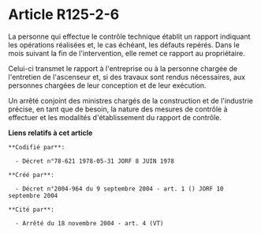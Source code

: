 # Article R125-2-6

La personne qui effectue le contrôle technique établit un rapport indiquant les opérations réalisées et, le cas échéant, les
défauts repérés. Dans le mois suivant la fin de l'intervention, elle remet ce rapport au propriétaire.

Celui-ci transmet le rapport à l'entreprise ou à la personne chargée de l'entretien de l'ascenseur et, si des travaux sont
rendus nécessaires, aux personnes chargées de leur conception et de leur exécution.

Un arrêté conjoint des ministres chargés de la construction et de l'industrie précise, en tant que de besoin, la nature des
mesures de contrôle à effectuer et les modalités d'établissement du rapport de contrôle.

**Liens relatifs à cet article**

	**Codifié par**:

	  - Décret n°78-621 1978-05-31 JORF 8 JUIN 1978

	**Créé par**:

	  - Décret n°2004-964 du 9 septembre 2004 - art. 1 () JORF 10 septembre 2004

	**Cité par**:

	  - Arrêté du 18 novembre 2004 - art. 4 (VT)
